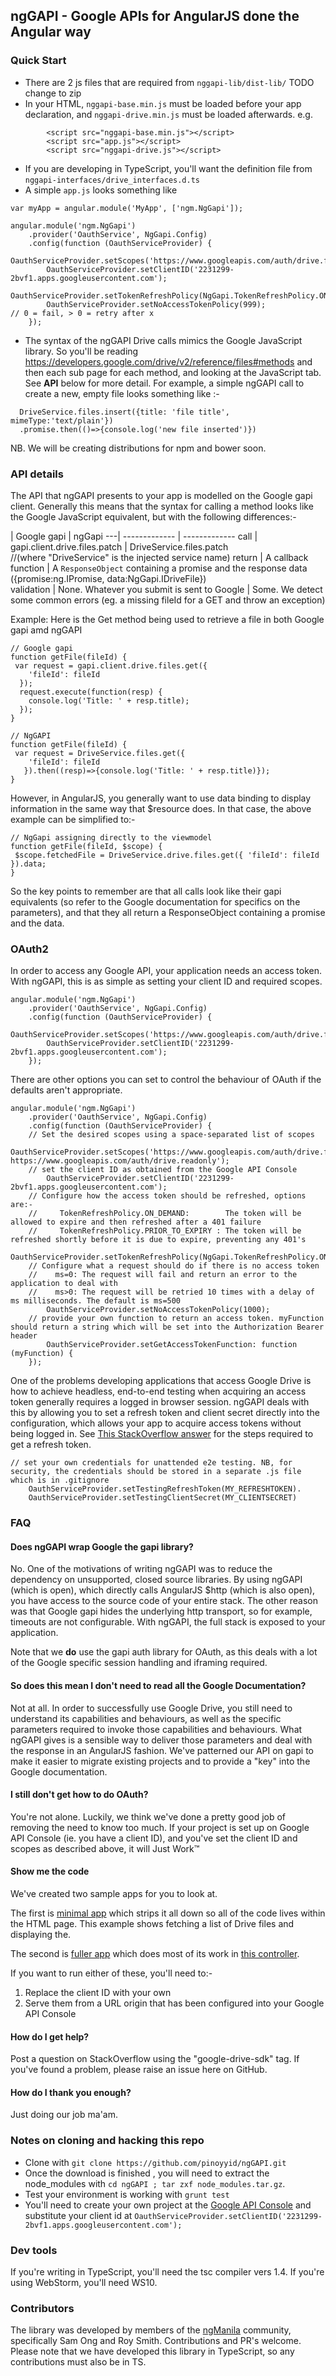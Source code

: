 ## ngGAPI - Google APIs for AngularJS done the Angular way

### Quick Start
* There are 2 js files that are required from `nggapi-lib/dist-lib/` TODO change to zip
* In your HTML, `nggapi-base.min.js` must be loaded before your app declaration, and `nggapi-drive.min.js` must be loaded afterwards. e.g.
```
        <script src="nggapi-base.min.js"></script>
        <script src="app.js"></script>
        <script src="nggapi-drive.js"></script>
```
* If you are developing in TypeScript, you'll want the definition file from `nggapi-interfaces/drive_interfaces.d.ts`
* A simple `app.js` looks something like
```
var myApp = angular.module('MyApp', ['ngm.NgGapi']);

angular.module('ngm.NgGapi')
	.provider('OauthService', NgGapi.Config)
	.config(function (OauthServiceProvider) {
		OauthServiceProvider.setScopes('https://www.googleapis.com/auth/drive.file');
		OauthServiceProvider.setClientID('2231299-2bvf1.apps.googleusercontent.com');
		OauthServiceProvider.setTokenRefreshPolicy(NgGapi.TokenRefreshPolicy.ON_DEMAND);
		OauthServiceProvider.setNoAccessTokenPolicy(999);                 // 0 = fail, > 0 = retry after x
	});
```
* The syntax of the ngGAPI Drive calls mimics the Google JavaScript library. So you'll be reading https://developers.google.com/drive/v2/reference/files#methods and then each sub page for each method, and looking at the JavaScript tab. See **API** below for more detail. For example, a simple ngGAPI call to create a new, empty file looks something like :-
```
  DriveService.files.insert({title: 'file title', mimeType:'text/plain'})
  .promise.then(()=>{console.log('new file inserted')})
```

NB. We will be creating distributions for npm and bower soon.

### API details

The API that ngGAPI presents to your app is modelled on the Google gapi client. Generally this means that the syntax for calling a method looks like the Google JavaScript equivalent, but with the following differences:-

 | Google gapi  | ngGapi 
---| ------------- | ------------- 
call | gapi.client.drive.files.patch  | DriveService.files.patch <br>//(where "DriveService" is the injected service name)
return | A callback function  | A `ResponseObject` containing a promise and the response data ({promise:ng.IPromise, data:NgGapi.IDriveFile})   
validation | None. Whatever you submit is sent to Google | Some. We detect some common errors (eg. a missing fileId for a GET and throw an exception)

Example: Here is the Get method being used to retrieve a file in both Google gapi amd ngGAPI
```
// Google gapi
function getFile(fileId) {
 var request = gapi.client.drive.files.get({
    'fileId': fileId
  });
  request.execute(function(resp) {
    console.log('Title: ' + resp.title);
  });
}
```

```
// NgGAPI
function getFile(fileId) {
 var request = DriveService.files.get({
    'fileId': fileId
   }).then((resp)=>{console.log('Title: ' + resp.title)});
}
```

However, in AngularJS, you generally want to use data binding to display information in the same way that $resource does. 
In that case, the above example can be simplified to:-

```
// NgGapi assigning directly to the viewmodel
function getFile(fileId, $scope) {
 $scope.fetchedFile = DriveService.drive.files.get({ 'fileId': fileId }).data;
}
```

So the key points to remember are that all calls look like their gapi equivalents (so refer to the Google documentation for specifics on the parameters), 
and that they all return a ResponseObject containing a promise and the data.

### OAuth2
In order to access any Google API, your application needs an access token. 
With ngGAPI, this is as simple as setting your client ID and required scopes.
```
angular.module('ngm.NgGapi')
	.provider('OauthService', NgGapi.Config)
	.config(function (OauthServiceProvider) {
		OauthServiceProvider.setScopes('https://www.googleapis.com/auth/drive.file');
		OauthServiceProvider.setClientID('2231299-2bvf1.apps.googleusercontent.com');
	});
```
There are other options you can set to control the behaviour of OAuth if the defaults aren't appropriate.
```
angular.module('ngm.NgGapi')
	.provider('OauthService', NgGapi.Config)
	.config(function (OauthServiceProvider) {
	// Set the desired scopes using a space-separated list of scopes
		OauthServiceProvider.setScopes('https://www.googleapis.com/auth/drive.file https://www.googleapis.com/auth/drive.readonly');
	// set the client ID as obtained from the Google API Console
		OauthServiceProvider.setClientID('2231299-2bvf1.apps.googleusercontent.com');
	// Configure how the access token should be refreshed, options are:-
	//     TokenRefreshPolicy.ON_DEMAND:        The token will be allowed to expire and then refreshed after a 401 failure
	//     TokenRefreshPolicy.PRIOR_TO_EXPIRY : The token will be refreshed shortly before it is due to expire, preventing any 401's
		OauthServiceProvider.setTokenRefreshPolicy(NgGapi.TokenRefreshPolicy.ON_DEMAND);
	// Configure what a request should do if there is no access token
	//    ms=0: The request will fail and return an error to the application to deal with
	//    ms>0: The request will be retried 10 times with a delay of ms milliseconds. The default is ms=500
		OauthServiceProvider.setNoAccessTokenPolicy(1000);                 
	// provide your own function to return an access token. myFunction should return a string which will be set into the Authorization Bearer header 
		OauthServiceProvider.setGetAccessTokenFunction: function (myFunction) {
	});
```

One of the problems developing applications that access Google Drive is how to achieve headless, end-to-end 
testing when acquiring an access token generally requires a logged in browser session. 
ngGAPI deals with this by allowing you to set a refresh token and client secret directly into the configuration, which allows your
app to acquire access tokens without being logged in. See [This StackOverflow answer](http://stackoverflow.com/questions/19766912/how-do-i-authorise-a-background-web-app-without-user-intervention-canonical/19766913#19766913)
for the steps required to get a refresh token.

	// set your own credentials for unattended e2e testing. NB, for security, the credentials should be stored in a separate .js file which is in .gitignore 
		OauthServiceProvider.setTestingRefreshToken(MY_REFRESHTOKEN).
		OauthServiceProvider.setTestingClientSecret(MY_CLIENTSECRET)


### FAQ
#### Does ngGAPI wrap Google the gapi library?
No. One of the motivations of writing ngGAPI was to reduce the dependency on unsupported, closed source libraries. By using ngGAPI (which is open), 
which directly calls AngularJS $http (which is also open), you have access to the source code of your entire stack. 
The other reason was that Google gapi hides the underlying http transport, so for example, timeouts are not configurable. 
With ngGAPI, the full stack is exposed to your application.

Note that we **do** use the gapi auth library for OAuth, as this deals with a lot of the Google specific session handling and iframing required.

#### So does this mean I don't need to read all the Google Documentation?
Not at all. In order to successfully use Google Drive, you still need to understand its capabilities and behaviours, as well as the specific parameters required
to invoke those capabilities and behaviours. What ngGAPI gives is a sensible way to deliver those parameters and deal with the response in an AngularJS fashion.
We've patterned our API on gapi to make it easier to migrate existing projects and to provide a "key" into the Google documentation.

#### I still don't get how to do OAuth?
You're not alone. Luckily, we think we've done a pretty good job of removing the need to know too much. 
If your project is set up on Google API Console (ie. you have a client ID), and you've set the client ID and scopes as described above, it will Just Work&trade;

#### Show me the code
We've created two sample apps for you to look at.

The first is [minimal app](https://github.com/pinoyyid/ngGAPI/blob/master/nggapi-lib/minimal.html) which strips it all down so all of the code lives within the HTML page.
This example shows fetching a list of Drive files and displaying the. 

The second is [fuller app](https://github.com/pinoyyid/ngGAPI/blob/master/nggapi-lib/index.html) which does most of its work in [this controller](https://github.com/pinoyyid/ngGAPI/blob/master/nggapi-lib/appscripts/controllers/maximal_c.ts).

If you want to run either of these, you'll need to:-
1. Replace the client ID with your own 
1. Serve them from a URL origin that has been configured into your Google API Console


#### How do I get help?
Post a question on StackOverflow using the "google-drive-sdk" tag. If you've found a problem, please raise an issue here on GitHub.

#### How do I thank you enough?
Just doing our job ma'am.

### Notes on cloning and hacking this repo 
* Clone with `git clone https://github.com/pinoyyid/ngGAPI.git`
* Once the download is finished , you will need to extract the node_modules with `cd ngGAPI ; tar zxf node_modules.tar.gz`. 
* Test your environment is working with `grunt test`
* You'll need to create your own project at the [Google API Console](https://code.google.com/apis/console/b/0/) and substitute your client id at `OauthServiceProvider.setClientID('2231299-2bvf1.apps.googleusercontent.com');`

### Dev tools
If you're writing in TypeScript, you'll need the tsc compiler vers 1.4. If you're using WebStorm, you'll need WS10.

### Contributors
The library was developed by members of the [ngManila](http://www.meetup.com/Manila-AngularJS-Group/) community, specifically Sam Ong and Roy Smith.
Contributions and PR's welcome. Please note that we have developed this library in TypeScript, so any contributions must also be in TS.
